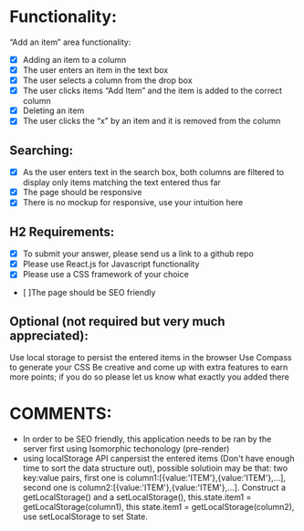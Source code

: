 # Functionality:
“Add an item” area functionality:
- [X] Adding an item to a column
- [x] The user enters an item in the text box
- [x] The user selects a column from the drop box
- [x] The user clicks items “Add Item” and the item is added to the correct column
- [x] Deleting an item
- [x] The user clicks the “x” by an item and it is removed from the column
## Searching: 
- [x]  As the user enters text in the search box, both columns are filtered to display only items matching the text entered thus far
- [x]  The page should be responsive 
- [x]  There is no mockup for responsive, use your intuition here

## H2 Requirements:
  - [x] To submit your answer, please send us a link to a github repo
  - [x] Please use React.js for Javascript functionality
  - [x] Please use a CSS framework of your choice 
  - [ ]The page should be SEO friendly 

## Optional (not required but very much appreciated):
  Use local storage to persist the entered items in the browser
  Use Compass to generate your CSS
  Be creative and come up with extra features to earn more points; if you do so please let us know what exactly you added there

# COMMENTS:
- In order to be SEO friendly, this application needs to be ran by the server first using Isomorphic techonology (pre-render)
- using localStorage API canpersist the entered items (Don't have enough time to sort the data structure out), possible solutioin may be that:
  two key:value pairs, first one is column1:[{value:'ITEM'},{value:'ITEM'},...], second one is column2:[{value:'ITEM'},{value:'ITEM'},...]. 
  Construct a getLocalStorage() and a setLocalStorage(), this.state.item1 = getLocalStorage(column1), this state.item1 = getLocalStorage(column2),
  use setLocalStorage to set State.